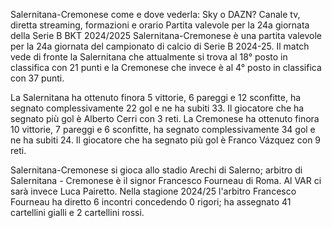 Salernitana-Cremonese come e dove vederla: Sky o DAZN? Canale tv, diretta streaming, formazioni e orario
Partita valevole per la 24a giornata della Serie B BKT 2024/2025
Salernitana-Cremonese è una partita valevole per la 24a giornata del campionato di calcio di Serie B 2024-25. Il match vede di fronte la Salernitana che attualmente si trova al 18° posto in classifica con 21 punti e la Cremonese che invece è al 4° posto in classifica con 37 punti.

La Salernitana ha ottenuto finora 5 vittorie, 6 pareggi e 12 sconfitte, ha segnato complessivamente 22 gol e ne ha subiti 33. Il giocatore che ha segnato più gol è Alberto Cerri con 3 reti.
La Cremonese ha ottenuto finora 10 vittorie, 7 pareggi e 6 sconfitte, ha segnato complessivamente 34 gol e ne ha subiti 24. Il giocatore che ha segnato più gol è Franco Vázquez con 9 reti.

Salernitana-Cremonese si gioca allo stadio Arechi di Salerno; arbitro di Salernitana - Cremonese è il signor Francesco Fourneau di Roma. Al VAR ci sarà invece Luca Pairetto. Nella stagione 2024/25 l'arbitro Francesco Fourneau ha diretto 6 incontri concedendo 0 rigori; ha assegnato 41 cartellini gialli e 2 cartellini rossi.
